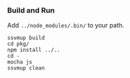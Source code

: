 ### Build and Run

Add `../node_modules/.bin/` to your path.

```
ssvmup build
cd pkg/
npm install ../..
cd -
mocha js
ssvmup clean
```
